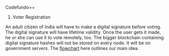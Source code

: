 Codefundo++

1. Voter Registration

An adult citizen of India will have to make a digital signature before voting. The digital signature will have lifetime validity. Once the user gets it made, he or she can use it to vote remotely, too. The bigger blockchain containing digital signature hashes will not be stored on every node. It will be on government servers. The [flowchart](https://raw.githubusercontent.com/dush-t/blockchain-voting/master/flowchart.jpeg?token=AKJFV2ITYPMXVGTSPK4APPK5HXDSY) here outlines our main idea. 
